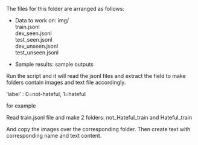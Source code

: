 

The files for this folder are arranged as follows:
- Data to work on:
img/                    
train.jsonl             
dev_seen.jsonl          
test_seen.jsonl         
dev_unseen.jsonl        
test_unseen.jsonl       

- Sample results:
sample outputs



Run the script and it will read the jsonl files and extract the field to make folders contain images and text file accordingly.

‘label’       : 0=not-hateful, 1=hateful

for example

Read train.jsonl file and make 2 folders:
not_Hateful_train and Hateful_train

And copy the images over the corresponding folder. Then create text with corresponding name and text content. 

